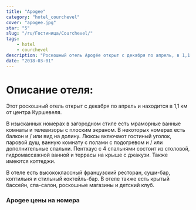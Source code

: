 ```yaml
---
title: "Apogee"
category: "hotel_courchevel"
cover: "apogee.jpg"
star: "5"
slug: "/ru/Гостиница/Courchevel/"
tags:
    - hotel
    - courchevel
description: "Роскошный отель Apogée открыт с декабря по апрель, в 1,1 км от центра Куршевеля"
date: "2018-03-01"
---
```


# Описание отеля:
Этот роскошный отель открыт с декабря по апрель и находится в 1,1 км от центра Куршевеля.

В изысканных номерах в загородном стиле есть мраморные ванные комнаты и телевизоры с плоским экраном. В некоторых номерах есть балкон и / или вид на долину. Люксы включают гостиный уголок, паровой душ, ванную комнату с полами с подогревом и / или дополнительные спальни. Пентхаус с 4 спальнями состоит из столовой, гидромассажной ванной и террасы на крыше с джакузи. Также имеются коттеджи.

В отеле есть высококлассный французский ресторан, суши-бар, коптильня и стильный коктейль-бар. В отеле также есть крытый бассейн, спа-салон, роскошные магазины и детский клуб.


### Apogee цены на номера
